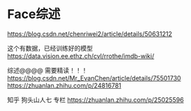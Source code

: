 # Face综述

https://blog.csdn.net/chenriwei2/article/details/50631212



这个有数据，已经训练好的模型
https://data.vision.ee.ethz.ch/cvl/rrothe/imdb-wiki/



综述@@@@ 需要精读！！！
https://blog.csdn.net/Mr_EvanChen/article/details/75501730
https://zhuanlan.zhihu.com/p/24816781

知乎 狗头山人七 专栏
https://zhuanlan.zhihu.com/p/25025596

